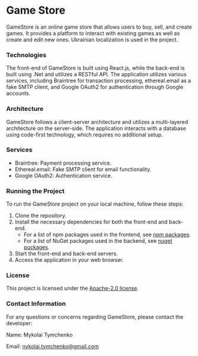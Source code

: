 # Game Store
GameStore is an online game store that allows users to buy, sell, and create games. It provides a platform to interact with existing games as well as create and edit new ones. Ukrainian localization is used in the project.

### Technologies
The front-end of GameStore is built using React.js, while the back-end is built using .Net and utilizes a RESTful API. The application utilizes various services, including Braintree for transaction processing, ethereal.email as a fake SMTP client, and Google OAuth2 for authentication through Google accounts.

### Architecture
GameStore follows a client-server architecture and utilizes a multi-layered architecture on the server-side. The application interacts with a database using code-first technology, which requires no additional setup.

### Services
* Braintree: Payment processing service.
* Ethereal.email: Fake SMTP client for email functionality.
* Google OAuth2: Authentication service.

### Running the Project
To run the GameStore project on your local machine, follow these steps:
1. Clone the repository.
2. Install the necessary dependencies for both the front-end and back-end.
    - For a list of npm packages used in the frontend, see [npm packages](/listOfNpmPackages.txt).
    - For a list of NuGet packages used in the backend, see [nuget puckages](/listOfNugetPackages.txt).
3. Start the front-end and back-end servers.
4. Access the application in your web browser.

### License
This project is licensed under the [Apache-2.0 license](http://www.apache.org/licenses/LICENSE-2.0).

### Contact Information
For any questions or concerns regarding GameStore, please contact the developer:

Name: Mykolai Tymchenko

Email: nykolai.tymchenko@gmail.com
